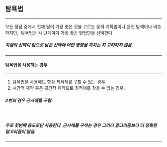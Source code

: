 ## 탐욕법
---
모든 정답 중에서 전체 답이 가장 좋은 것을 고르는 동적 계획법이나 완전 탐색이나 비슷하지만,&nbsp; 
탐욕법은 각 단계마다 가장 좋은 방법만을 선택한다.&nbsp; 
##### 지금의 선택이 앞으로 남은 선택에 어떤 영향을 끼치는 지 고려하지 않음.&nbsp; 
---
#### 탐욕법을 사용하는 경우
---
1. 탐욕법을 사용해도 항상 최적해를 구할 수 있는 경우. &nbsp; 
2. 시간적 제약 혹은 공간적 제약으로 최적해를 찾을 수 없는 경우. &nbsp; 
##### 2번의 경우 근사해를 구함.&nbsp; 
&nbsp; 
##### 주로 첫번째 용도로만 사용한다. 근사해를 구하는 경우 그리디 알고리즘보다 더 정확한 알고리즘이 많음.
---


